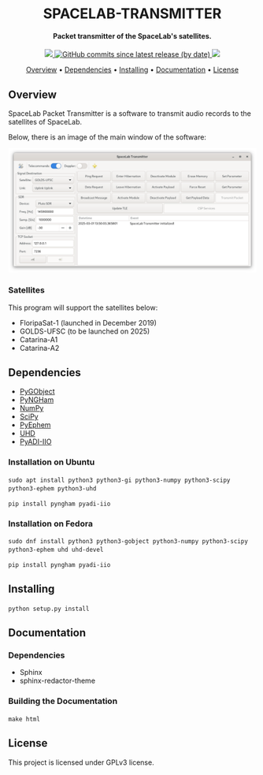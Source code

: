 <h1 align="center">
    SPACELAB-TRANSMITTER
    <br>
</h1>

<h4 align="center">Packet transmitter of the SpaceLab's satellites.</h4>

<p align="center">
    <a href="https://github.com/spacelab-ufsc/spacelab-transmitter">
        <img src="https://img.shields.io/badge/status-development-green?style=for-the-badge">
    </a>
    <a href="https://github.com/spacelab-ufsc/spacelab-transmitter/releases">
        <img alt="GitHub commits since latest release (by date)" src="https://img.shields.io/github/commits-since/spacelab-ufsc/spacelab-transmitter/latest?style=for-the-badge"> 
    </a>
    <a href="https://github.com/spacelab-ufsc/spacelab-transmitter/blob/main/LICENSE">
        <img src="https://img.shields.io/badge/license-GPL3-yellow?style=for-the-badge">
    </a>
</p>

<p align="center">
    <a href="#overview">Overview</a> •
    <a href="#dependencies">Dependencies</a> •
    <a href="#installing">Installing</a> •
    <a href="#documentation">Documentation</a> •
    <a href="#license">License</a>
</p>

## Overview

SpaceLab Packet Transmitter is a software to transmit audio records to the satellites of SpaceLab.

Below, there is an image of the main window of the software:

<img src="docs/img/main-window.png" width=""/>

### Satellites

This program will support the satellites below:

* FloripaSat-1 (launched in December 2019)
* GOLDS-UFSC (to be launched on 2025)
* Catarina-A1
* Catarina-A2

## Dependencies

* [PyGObject](https://pypi.org/project/PyGObject/)
* [PyNGHam](https://pypi.org/project/pyngham/)
* [NumPy](https://pypi.org/project/numpy/)
* [SciPy](https://pypi.org/project/scipy/)
* [PyEphem](https://pypi.org/project/ephem/)
* [UHD](https://github.com/EttusResearch/uhd)
* [PyADI-IIO](https://github.com/analogdevicesinc/pyadi-iio)

### Installation on Ubuntu

```sudo apt install python3 python3-gi python3-numpy python3-scipy python3-ephem python3-uhd```

```pip install pyngham pyadi-iio```

### Installation on Fedora

```sudo dnf install python3 python3-gobject python3-numpy python3-scipy python3-ephem uhd uhd-devel```

```pip install pyngham pyadi-iio```

## Installing

```python setup.py install```

## Documentation

### Dependencies

* Sphinx
* sphinx-redactor-theme

### Building the Documentation

```make html```

## License

This project is licensed under GPLv3 license.
